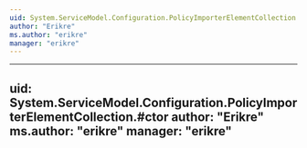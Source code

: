 ```yaml
---
uid: System.ServiceModel.Configuration.PolicyImporterElementCollection
author: "Erikre"
ms.author: "erikre"
manager: "erikre"
---
```


---
uid: System.ServiceModel.Configuration.PolicyImporterElementCollection.#ctor
author: "Erikre"
ms.author: "erikre"
manager: "erikre"
---
